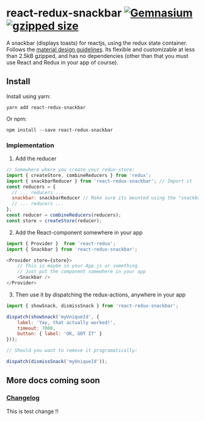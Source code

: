 # react-redux-snackbar [![Gemnasium](https://img.shields.io/gemnasium/mathiasbynens/he.svg)]() [![gzipped size](https://img.shields.io/badge/gzipped-2.5kb-brightgreen.svg)]()
A snackbar (displays toasts) for reactjs, using the redux state container. Follows the [material design guidelines](https://material.io/guidelines/components/snackbars-toasts.html).
Its flexible and customizable at less than 2.5kB gzipped, and has no dependencies (other than that you must use React and Redux in your app of course).

## Install

Install using yarn:

`yarn add react-redux-snackbar`

Or npm:

`npm install --save react-redux-snackbar`

### Implementation

1) Add the reducer

```javascript
// Somewhere where you create your redux-store:
import { createStore, combineReducers } from 'redux';
import { snackbarReducer } from 'react-redux-snackbar'; // Import it
const reducers = {
  // ... reducers ...
  snackbar: snackbarReducer // Make sure its mounted using the "snackbar" key
  // ... reducers ...
};
const reducer = combineReducers(reducers);
const store = createStore(reducer);
```

2) Add the React-component somewhere in your app

```javascript
import { Provider }  from 'react-redux';
import { Snackbar } from 'react-redux-snackbar';

<Provider store={store}>
	// This is maybe in your App.js or something
	// Just put the component somewhere in your app
	<Snackbar />
</Provider>
```

3) Then use it by dispatching the redux-actions, anywhere in your app

```javascript
import { showSnack, dismissSnack } from 'react-redux-snackbar';

dispatch(showSnack('myUniqueId', {
	label: 'Yay, that actually worked!',
	timeout: 7000,
	button: { label: 'OK, GOT IT' }
}));

// Should you want to remove it programatically:

dispatch(dismissSnack('myUniqueId'));
```
## More docs coming soon

### [Changelog](CHANGELOG.md)

This is test change !!
